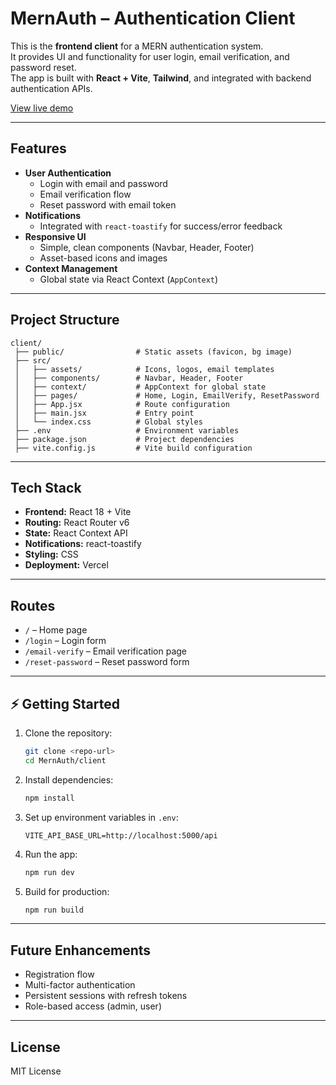 # MernAuth – Authentication Client

This is the **frontend client** for a MERN authentication system.  
It provides UI and functionality for user login, email verification, and password reset.  
The app is built with **React + Vite**, **Tailwind**, and integrated with backend authentication APIs.

[View live demo](https://mern-auth-iota-six.vercel.app/)

---

## Features

- **User Authentication**
  - Login with email and password
  - Email verification flow
  - Reset password with email token
- **Notifications**
  - Integrated with `react-toastify` for success/error feedback
- **Responsive UI**
  - Simple, clean components (Navbar, Header, Footer)
  - Asset-based icons and images
- **Context Management**
  - Global state via React Context (`AppContext`)

---

## Project Structure

```
client/
 ├── public/                # Static assets (favicon, bg image)
 ├── src/
 │   ├── assets/            # Icons, logos, email templates
 │   ├── components/        # Navbar, Header, Footer
 │   ├── context/           # AppContext for global state
 │   ├── pages/             # Home, Login, EmailVerify, ResetPassword
 │   ├── App.jsx            # Route configuration
 │   ├── main.jsx           # Entry point
 │   └── index.css          # Global styles
 ├── .env                   # Environment variables
 ├── package.json           # Project dependencies
 ├── vite.config.js         # Vite build configuration
```

---

## Tech Stack

- **Frontend:** React 18 + Vite
- **Routing:** React Router v6
- **State:** React Context API
- **Notifications:** react-toastify
- **Styling:** CSS
- **Deployment:** Vercel

---

## Routes

- `/` – Home page  
- `/login` – Login form  
- `/email-verify` – Email verification page  
- `/reset-password` – Reset password form  

---

## ⚡ Getting Started

1. Clone the repository:

   ```bash
   git clone <repo-url>
   cd MernAuth/client
   ```

2. Install dependencies:

   ```bash
   npm install
   ```

3. Set up environment variables in `.env`:

   ```env
   VITE_API_BASE_URL=http://localhost:5000/api
   ```

4. Run the app:

   ```bash
   npm run dev
   ```

5. Build for production:

   ```bash
   npm run build
   ```

---

## Future Enhancements

- Registration flow  
- Multi-factor authentication  
- Persistent sessions with refresh tokens  
- Role-based access (admin, user)

---

## License

MIT License
